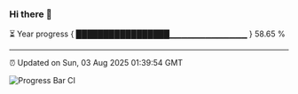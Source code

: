 ### Hi there 👋

⏳ Year progress { █████████████████▁▁▁▁▁▁▁▁▁▁▁▁▁ } 58.65 %

---

⏰ Updated on Sun, 03 Aug 2025 01:39:54 GMT

![Progress Bar CI](https://github.com/liununu/liununu/workflows/Progress%20Bar%20CI/badge.svg)
